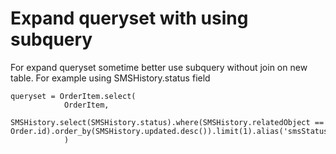 # Expand queryset with using subquery

For expand queryset sometime better use subquery without join on new table. For example using SMSHistory.status field

    queryset = OrderItem.select(
                OrderItem,
                SMSHistory.select(SMSHistory.status).where(SMSHistory.relatedObject == Order.id).order_by(SMSHistory.updated.desc()).limit(1).alias('smsStatus')
                )
